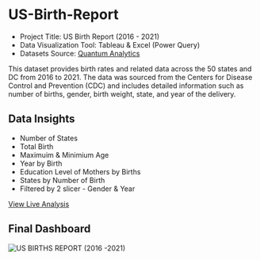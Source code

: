 # US-Birth-Report

- Project Title: US Birth Report (2016 - 2021)
- Data Visualization Tool: Tableau & Excel (Power Query)
- Datasets Source: [Quantum Analytics](https://quantumanalyticsco.org/)

This dataset provides birth rates and related data across the 50 states and DC from 2016 to 2021. The data was sourced from the Centers for Disease Control and Prevention (CDC) and includes detailed information such as number of births, gender, birth weight, state, and year of the delivery. 

## Data Insights
- Number of States
- Total Birth
- Maximuim & Minimium Age
- Year by Birth
- Education Level of Mothers by Births
- States by Number of Birth
- Filtered by 2 slicer - Gender & Year
  
[View Live Analysis](https://public.tableau.com/views/USBirthsReport2016-2021/Dashboard1?:language=en-US&:sid=&:redirect=auth&:display_count=n&:origin=viz_share_link)

## Final Dashboard

![US BIRTHS REPORT (2016 -2021)](https://github.com/user-attachments/assets/43d27aa3-b8cc-49a2-900c-0e0dce813ee8)
